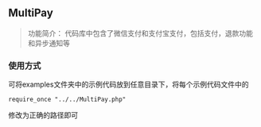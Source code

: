 ## MultiPay

> 功能简介：
> 代码库中包含了微信支付和支付宝支付，包括支付，退款功能和异步通知等


### 使用方式

可将examples文件夹中的示例代码放到任意目录下，将每个示例代码文件中的

`require_once "../../MultiPay.php"`

修改为正确的路径即可